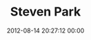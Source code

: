 ---
title: "Steven Park"
date: 2012-08-14 20:27:12 00:00
permalink: /sparkwebdev
twitter: ""
likes: [25]
id: 1297
gravatar: "http://www.gravatar.com/avatar/d96bc1e34e71d9add5a7d11dc2415175"
---